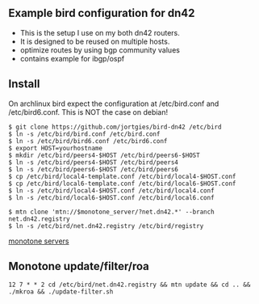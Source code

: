 ## Example bird configuration for dn42

* This is the setup I use on my both dn42 routers.
* It is designed to be reused on multiple hosts.
* optimize routes by using bgp community values
* contains example for ibgp/ospf

## Install

On archlinux bird expect the configuration
at /etc/bird.conf and /etc/bird6.conf.
This is NOT the case on debian!

```
$ git clone https://github.com/jortgies/bird-dn42 /etc/bird
$ ln -s /etc/bird/bird.conf /etc/bird.conf
$ ln -s /etc/bird/bird6.conf /etc/bird6.conf
$ export HOST=yourhostname
$ mkdir /etc/bird/peers4-$HOST /etc/bird/peers6-$HOST
$ ln -s /etc/bird/peers4-$HOST /etc/bird/peers4
$ ln -s /etc/bird/peers6-$HOST /etc/bird/peers6
$ cp /etc/bird/local4-template.conf /etc/bird/local4-$HOST.conf
$ cp /etc/bird/local6-template.conf /etc/bird/local6-$HOST.conf
$ ln -s /etc/bird/local4-$HOST.conf /etc/bird/local4.conf
$ ln -s /etc/bird/local6-$HOST.conf /etc/bird/local6.conf

$ mtn clone 'mtn://$monotone_server/?net.dn42.*' --branch net.dn42.registry
$ ln -s /etc/bird/net.dn42.registry /etc/bird/registry
```
[monotone servers](https://dn42.net/services/Whois#monotone_monotone-servers)

## Monotone update/filter/roa
```
12 7 * * 2 cd /etc/bird/net.dn42.registry && mtn update && cd .. && ./mkroa && ./update-filter.sh
```
